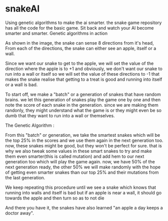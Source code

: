 # snakeAI
Using genetic algorithms to make the ai smarter. the snake game repository has all the code for the basic game.
Sit back and watch your AI become smarter and smarter. Genetic algorithms in action


As shown in the image, the snake can sense 8 directions from it's head,
From each of the directions, the snake can either see an apple, itself or a wall.

Since we want our snake to get to the apple, we will set the value of the direction where the apple is to +1
and obviously, we don't want our snake to run into a wall or itself so we will set the value of these directions to -1
that makes the snake realise that getting to a treat is good and running into itself or a wall is bad.

To start off, we make a "batch" or a generation of snakes that have random brains. we let this generation of snakes play the game one by one and then note the score of each snake in the generation. since we are making them randonly, they might understand what the game is or they might even be so dumb that they want to run into a wall or themselves.


The Genetic Algorithm :


From this "batch" or generation, we take the smartest snakes which will be the top 25% in the scores and we use them again in the next generation too. now, these snakes might be good, but they won't be perfect for sure. that is why we also tweak some values in these smart snakes to try and make them even smarter(this is called mutation) and add hem  to our next generation too which will play the game again.
now, we have 50% of the next generation ready, the other 50% we will make randomly with the hope of getting even smarter snakes than our top 25% and their mutations from the last generation.

We keep repeating this procedure until we see a snake which knows that running into walls and itself is bad but if an apple is near a wall, it should go towards the apple and then turn so as to not die

And there you have it, the snakes have also learned "an apple a day keeps a doctor away".
